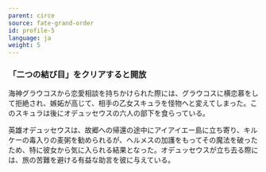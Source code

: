 ```yaml
---
parent: circe
source: fate-grand-order
id: profile-5
language: ja
weight: 5
---
```


### 「二つの結び目」をクリアすると開放

海神グラウコスから恋愛相談を持ちかけられた際には、グラウコスに横恋慕をして拒絶され、嫉妬が高じて、相手の乙女スキュラを怪物へと変えてしまった。このスキュラは後にオデュッセウスの六人の部下を食らっている。

英雄オデュッセウスは、故郷への帰還の途中にアイアイエー島に立ち寄り、キルケーの毒入りの麦粥を勧められるが、ヘルメスの加護をもってその魔法を破ったため、特に彼女から気に入られる結果となった。オデュッセウスが立ち去る際には、旅の苦難を避ける有益な助言を彼に与えている。
